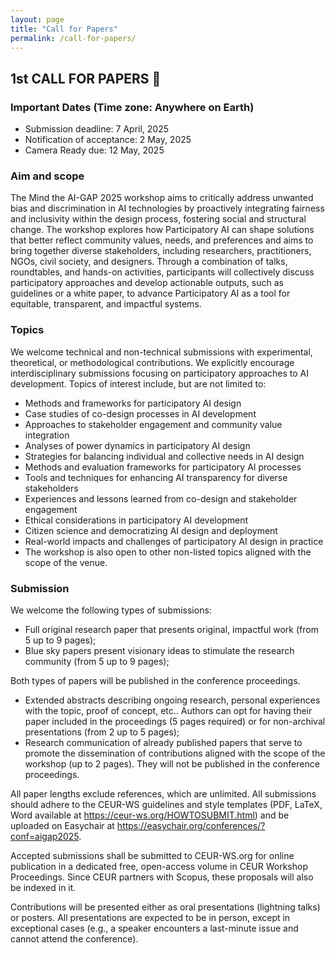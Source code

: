 ```yaml
---
layout: page
title: "Call for Papers"
permalink: /call-for-papers/
---
```


## 1st CALL FOR PAPERS 🎈

### Important Dates (Time zone: Anywhere on Earth)
* Submission deadline: 7 April, 2025
* Notification of acceptance: 2 May, 2025
* Camera Ready due: 12 May, 2025

### Aim and scope

The Mind the AI-GAP 2025 workshop aims to critically address unwanted bias and discrimination in AI technologies by proactively integrating fairness and inclusivity within the design process, fostering social and structural change. The workshop explores how Participatory AI can shape solutions that better reflect community values, needs, and preferences and aims to bring together diverse stakeholders, including researchers, practitioners, NGOs, civil society, and designers. Through a combination of talks, roundtables, and hands-on activities, participants will collectively discuss participatory approaches and develop actionable outputs, such as guidelines or a white paper, to advance Participatory AI as a tool for equitable, transparent, and impactful systems.

### Topics

We welcome technical and non-technical submissions with experimental, theoretical, or methodological contributions. We explicitly encourage interdisciplinary submissions focusing on participatory approaches to AI development. Topics of interest include, but are not limited to:
* Methods and frameworks for participatory AI design 
* Case studies of co-design processes in AI development
* Approaches to stakeholder engagement and community value integration
* Analyses of power dynamics in participatory AI design
* Strategies for balancing individual and collective needs in AI design
* Methods and evaluation frameworks for participatory AI processes
* Tools and techniques for enhancing AI transparency for diverse stakeholders
* Experiences and lessons learned from co-design and stakeholder engagement 
* Ethical considerations in participatory AI development
* Citizen science and democratizing AI design and deployment
* Real-world impacts and challenges of participatory AI design in practice
* The workshop is also open to other non-listed topics aligned with the scope of the venue.

### Submission

We welcome the following types of submissions:
* Full original research paper that presents original, impactful work (from 5 up to 9 pages);
* Blue sky papers present visionary ideas to stimulate the research community (from 5 up to 9 pages);
  
 Both types of papers will be published in the conference proceedings.
 
* Extended abstracts describing ongoing research, personal experiences with the topic, proof of concept, etc..  Authors can opt for having their paper included in the proceedings (5 pages required) or for non-archival presentations (from 2 up to 5 pages);
* Research communication of already published papers that serve to promote the dissemination of contributions aligned with the scope of the workshop (up to 2 pages). They will not be published in the conference proceedings.
  
All paper lengths exclude references, which are unlimited. All submissions should adhere to the CEUR-WS guidelines and style templates (PDF, LaTeX, Word available at https://ceur-ws.org/HOWTOSUBMIT.html) and be uploaded on Easychair at https://easychair.org/conferences/?conf=aigap2025. 

Accepted submissions shall be submitted to CEUR-WS.org for online publication in a dedicated free, open-access volume in CEUR Workshop Proceedings. Since CEUR partners with Scopus, these proposals will also be indexed in it.

Contributions will be presented either as oral presentations (lightning talks) or posters. All presentations are expected to be in person, except in exceptional cases (e.g., a speaker encounters a last-minute issue and cannot attend the conference).
